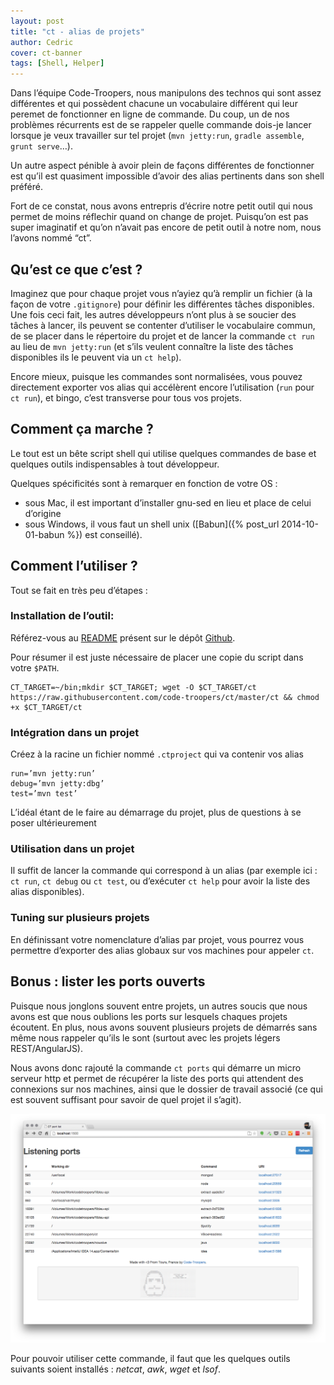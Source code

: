 ```yaml
---
layout: post
title: "ct - alias de projets"
author: Cedric
cover: ct-banner
tags: [Shell, Helper]
---
```


Dans l’équipe Code-Troopers, nous manipulons des technos qui sont assez différentes et qui possèdent chacune un vocabulaire différent qui leur peremet de fonctionner en ligne de commande.
Du coup, un de nos problèmes récurrents est de se rappeler quelle commande dois-je lancer lorsque je veux travailler sur tel projet (`mvn jetty:run`, `gradle assemble`, `grunt serve`…).

Un autre aspect pénible à avoir plein de façons différentes de fonctionner est qu’il est quasiment impossible d’avoir des alias pertinents dans son shell préféré.

Fort de ce constat, nous avons entrepris d’écrire notre petit outil qui nous permet de moins réflechir quand on change de projet. Puisqu’on est pas super imaginatif et qu’on n’avait pas encore de petit outil à notre nom, nous l’avons nommé “ct”.
<!-- break -->

Qu’est ce que c’est ?
---
Imaginez que pour chaque projet vous n’ayiez qu’à remplir un fichier (à la façon de votre `.gitignore`) pour définir les différentes tâches disponibles. Une fois ceci fait, les autres développeurs n’ont plus à se soucier des tâches à lancer, ils peuvent se contenter d’utiliser le vocabulaire commun, de se placer dans le répertoire du projet et de lancer la commande `ct run` au lieu de `mvn jetty:run` (et s’ils veulent connaître la liste des tâches disponibles ils le peuvent via un `ct help`).

Encore mieux, puisque les commandes sont normalisées, vous pouvez directement exporter vos alias qui accélèrent encore l’utilisation (`run` pour `ct run`), et bingo, c’est transverse pour tous vos projets.

Comment ça marche ?
---
Le tout est un bête script shell qui utilise quelques commandes de base et quelques outils indispensables à tout développeur.

Quelques spécificités sont à remarquer en fonction de votre OS :

* sous Mac, il est important d’installer gnu-sed en lieu et place de celui d’origine
* sous Windows, il vous faut un shell unix ([Babun]({% post_url 2014-10-01-babun %}) est conseillé).

Comment l’utiliser ?
---
Tout se fait en très peu d’étapes :

### Installation de l’outil:

Référez-vous au [README](https://github.com/code-troopers/ct/blob/master/README.md) présent sur le dépôt [Github](https://github.com/code-troopers/ct/). 

Pour résumer il est juste nécessaire de placer une copie du script dans votre `$PATH`.

    CT_TARGET=~/bin;mkdir $CT_TARGET; wget -O $CT_TARGET/ct https://raw.githubusercontent.com/code-troopers/ct/master/ct && chmod +x $CT_TARGET/ct

### Intégration dans un projet
Créez à la racine un fichier nommé `.ctproject` qui va contenir vos alias

    run=’mvn jetty:run’
    debug=’mvn jetty:dbg’
    test=’mvn test’

L’idéal étant de le faire au démarrage du projet, plus de questions à se poser ultérieurement

### Utilisation dans un projet

Il suffit de lancer la commande qui correspond à un alias (par exemple ici : `ct run`, `ct debug` ou `ct test`, ou d’exécuter `ct help` pour avoir la liste des alias disponibles).

### Tuning sur plusieurs projets

En définissant votre nomenclature d’alias par projet, vous pourrez vous permettre d’exporter des alias globaux sur vos machines pour appeler `ct`.

Bonus : lister les ports ouverts
----
Puisque nous jonglons souvent entre projets, un autres soucis que nous avons est que nous oublions les ports sur lesquels chaques projets écoutent. En plus, nous avons souvent plusieurs projets de démarrés sans même nous rappeler qu’ils le sont (surtout avec les projets légers REST/AngularJS).

Nous avons donc rajouté la commande `ct ports` qui démarre un micro serveur http et permet de récupérer la liste des ports qui attendent des connexions sur nos machines, ainsi que le dossier de travail associé (ce qui est souvent suffisant pour savoir de quel projet il s’agit).

<div style="text-align:center;">
    <a href="/images/postCT/listen.png" title="Exemple de listing des ports" data-lightbox="group1">
    <img class="medium" src="/images/postCT/listen.png" alt="Exemple de listing des ports"></a>
</div>

Pour pouvoir utiliser cette commande, il faut que les quelques outils suivants soient installés : _netcat_, _awk_, _wget_ et _lsof_.
